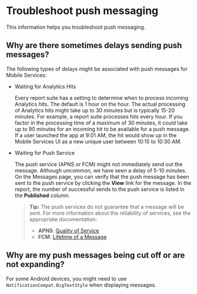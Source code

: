# Troubleshoot push messaging

This information helps you troubleshoot push messaging.

## Why are there sometimes delays sending push messages?

The following types of delays might be associated with push messages for Mobile Services:  

* Waiting for Analytics Hits

  Every report suite has a setting to determine when to process incoming Analytics hits. The default is 1 hour on the hour. The actual processing of Analytics hits might take up to 30 minutes but is typically 15-20 minutes. For example, a report suite processes hits every hour. If you factor in the processing time of a maximum of 30 minutes, it could take up to 90 minutes for an incoming hit to be available for a push message. If a user launched the app at 9:01 AM, the hit would show up in the Mobile Services UI as a new unique user between 10:15 to 10:30 AM.

* Waiting for Push Service

  The push service (APNS or FCM) might not immediately send out the message. Although uncommon, we have seen a delay of 5-10 minutes. On the Messages page, you can verify that the push message has been sent to the push service by clicking the **View** link for the message. In the report, the number of successful sends to the push service is listed in the **Published** column.  
  
  > **Tip:** The push services do not guarantee that a message will be sent. For more information about the reliability of services, see the appropriate documentation:
  >
  >* **APNS**: [Quality of Service](https://developer.apple.com/library/content/documentation/NetworkingInternet/Conceptual/RemoteNotificationsPG/APNSOverview.html#//apple_ref/doc/uid/TP40008194-CH8-SW5)
  >* **FCM**: [Lifetime of a Message](https://firebase.google.com/docs/cloud-messaging/concept-options#lifetime)

## Why are my push messages being cut off or are not expanding?

For some Android devices, you might need to use `NotificationCompat.BigTextStyle` when displaying messages.
